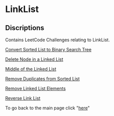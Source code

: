 # LinkList
## Discriptions 
Contains LeetCode Challenges relating to LinkList.

[Convert Sorted List to Binary Search Tree](./convertSortLLtoBST/README.md)

[Delete Node in a Linked List](./DeletenodeLL/README.md)

[Middle of the Linked List](./middleLL/README.md)

[Remove Duplicates from Sorted List](./removeDuplicates/README.md)

[Remove Linked List Elements](./removeLLelements/README.md)

[Reverse Link List](./reverseLL/README.md)


To go back to the main page click "[here](../index.md)"
